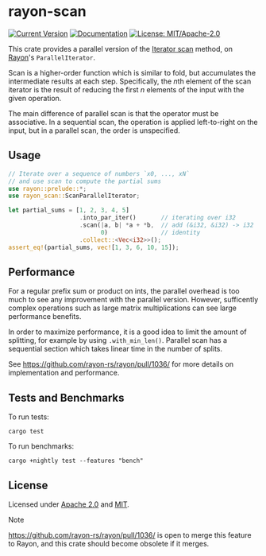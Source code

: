# rayon-scan

[![Current Version](https://img.shields.io/crates/v/rayon-scan.svg)](https://crates.io/crates/rayon-scan)
[![Documentation](https://docs.rs/rayon-scan/badge.svg)](https://docs.rs/rayon-scan)
[![License: MIT/Apache-2.0](https://img.shields.io/crates/l/rayon-scan.svg)](#license)

This crate provides a parallel version of the [Iterator scan](https://doc.rust-lang.org/std/iter/trait.Iterator.html#method.scan) method, on [Rayon](https://github.com/rayon-rs/rayon)'s `ParallelIterator`. 

Scan is a higher-order function which is similar to fold, but accumulates the intermediate results at each step. Specifically, the *n*th element of the scan iterator is the result of reducing the first *n* elements of the input with the given operation.

The main difference of parallel scan is that the operator must be associative. In a sequential scan, the operation is applied left-to-right on the input, but in a parallel scan, the order is unspecified.

## Usage

```rust
// Iterate over a sequence of numbers `x0, ..., xN`
// and use scan to compute the partial sums
use rayon::prelude::*;
use rayon_scan::ScanParallelIterator;

let partial_sums = [1, 2, 3, 4, 5]
                    .into_par_iter()       // iterating over i32
                    .scan(|a, b| *a + *b,  // add (&i32, &i32) -> i32
                          0)               // identity
                    .collect::<Vec<i32>>();
assert_eq!(partial_sums, vec![1, 3, 6, 10, 15]);
```

## Performance

For a regular prefix sum or product on ints, the parallel overhead is too much to see any improvement with the parallel version. However, sufficently complex operations such as large matrix multiplications can see large performance benefits. 

In order to maximize performance, it is a good idea to limit the amount of splitting, for example by using `.with_min_len()`. Parallel scan has a sequential section which takes linear time in the number of splits.

See https://github.com/rayon-rs/rayon/pull/1036/ for more details on implementation and performance.

## Tests and Benchmarks

To run tests:

```
cargo test
```

To run benchmarks:

```
cargo +nightly test --features "bench"
```

## License

Licensed under [Apache 2.0](LICENSE-APACHE) and [MIT](LICENSE-MIT).

> [!NOTE]
> https://github.com/rayon-rs/rayon/pull/1036/ is open to merge this feature to Rayon, and this crate should become obsolete if it merges.